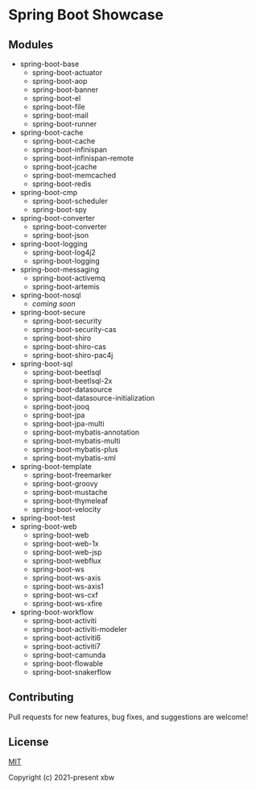 # Spring Boot Showcase

## Modules
- spring-boot-base
  - spring-boot-actuator
  - spring-boot-aop
  - spring-boot-banner
  - spring-boot-el
  - spring-boot-file
  - spring-boot-mail
  - spring-boot-runner
- spring-boot-cache
  - spring-boot-cache
  - spring-boot-infinispan
  - spring-boot-infinispan-remote
  - spring-boot-jcache
  - spring-boot-memcached
  - spring-boot-redis
- spring-boot-cmp
  - spring-boot-scheduler
  - spring-boot-spy
- spring-boot-converter
  - spring-boot-converter
  - spring-boot-json
- spring-boot-logging
  - spring-boot-log4j2
  - spring-boot-logging
- spring-boot-messaging
  - spring-boot-activemq
  - spring-boot-artemis
- spring-boot-nosql
  - *coming soon*
- spring-boot-secure
  - spring-boot-security
  - spring-boot-security-cas
  - spring-boot-shiro
  - spring-boot-shiro-cas
  - spring-boot-shiro-pac4j
- spring-boot-sql
  - spring-boot-beetlsql
  - spring-boot-beetlsql-2x
  - spring-boot-datasource
  - spring-boot-datasource-initialization
  - spring-boot-jooq
  - spring-boot-jpa
  - spring-boot-jpa-multi
  - spring-boot-mybatis-annotation
  - spring-boot-mybatis-multi
  - spring-boot-mybatis-plus
  - spring-boot-mybatis-xml
- spring-boot-template
  - spring-boot-freemarker
  - spring-boot-groovy
  - spring-boot-mustache
  - spring-boot-thymeleaf
  - spring-boot-velocity
- spring-boot-test
- spring-boot-web
  - spring-boot-web
  - spring-boot-web-1x
  - spring-boot-web-jsp
  - spring-boot-webflux
  - spring-boot-ws
  - spring-boot-ws-axis
  - spring-boot-ws-axis1
  - spring-boot-ws-cxf
  - spring-boot-ws-xfire
- spring-boot-workflow
  - spring-boot-activiti
  - spring-boot-activiti-modeler
  - spring-boot-activiti6
  - spring-boot-activiti7
  - spring-boot-camunda
  - spring-boot-flowable
  - spring-boot-snakerflow



## Contributing

Pull requests for new features, bug fixes, and suggestions are welcome!

## License

[MIT](https://github.com/xbw/spring-boot-showcase/blob/main/LICENSE)

Copyright (c) 2021-present xbw
